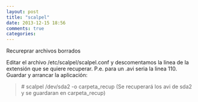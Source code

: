 ```yaml
---
layout: post
title: "scalpel"
date: 2013-12-15 18:56
comments: true
categories: 
---
```

Recureprar archivos borrados

Editar el archivo /etc/scalpel/scalpel.conf y descomentamos la linea de la extensión que se quiere recuperar. P.e. para un .avi seria la linea 110. Guardar y arrancar la aplicación:

>\# scalpel /dev/sda2 -o carpeta_recup (Se recuperará los avi de sda2 y se guardaran en carpeta_recup)

